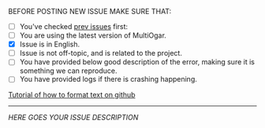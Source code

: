 BEFORE POSTING NEW ISSUE MAKE SURE THAT:

- [ ] You've checked [prev issues](https://github.com/Megabyte918/MultiOgar-Edited/issues?q=is%3Aissue+is%3Aclosed) first: 
- [ ] You are using the latest version of MultiOgar.
- [x] Issue is in English.
- [ ] Issue is not off-topic, and is related to the project.
- [ ] You have provided below good description of the error, making sure it is something we can reproduce.
- [ ] You have provided logs if there is crashing happening.

[Tutorial of how to format text on github](https://guides.github.com/features/mastering-markdown/)

------------

*HERE GOES YOUR ISSUE DESCRIPTION*
